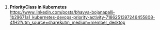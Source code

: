 1) **PriorityClass in Kubernetes** <br>
https://www.linkedin.com/posts/bhavya-bojanapalli-1b29671a1_kubernetes-devops-priority-activity-7186251397246455808-4fH2?utm_source=share&utm_medium=member_desktop

